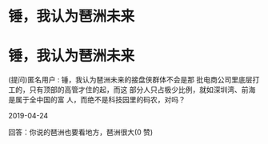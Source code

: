 # 锤，我认为琶洲未来

# 锤，我认为琶洲未来

(提问)匿名用户 : 锤，我认为琶洲未来的接盘侠群体不会是那 批电商公司里底层打工的，只有顶部的高管才住的起，而这 部分人只占极少比例，就如深圳湾、前海是属于全中国的富 人，而绝不是科技园里的码农，对吗？

2019-04-24

回答：你说的琶洲也要看地方，琶洲很大(0 赞)